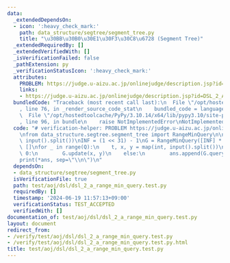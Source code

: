 ```yaml
---
data:
  _extendedDependsOn:
  - icon: ':heavy_check_mark:'
    path: data_structure/segtree/segment_tree.py
    title: "\u30BB\u30B0\u30E1\u30F3\u30C8\u6728 (Segment Tree)"
  _extendedRequiredBy: []
  _extendedVerifiedWith: []
  _isVerificationFailed: false
  _pathExtension: py
  _verificationStatusIcon: ':heavy_check_mark:'
  attributes:
    PROBLEM: https://judge.u-aizu.ac.jp/onlinejudge/description.jsp?id=DSL_2_A
    links:
    - https://judge.u-aizu.ac.jp/onlinejudge/description.jsp?id=DSL_2_A
  bundledCode: "Traceback (most recent call last):\n  File \"/opt/hostedtoolcache/PyPy/3.10.14/x64/lib/pypy3.10/site-packages/onlinejudge_verify/documentation/build.py\"\
    , line 76, in _render_source_code_stat\n    bundled_code = language.bundle(\n\
    \  File \"/opt/hostedtoolcache/PyPy/3.10.14/x64/lib/pypy3.10/site-packages/onlinejudge_verify/languages/python.py\"\
    , line 96, in bundle\n    raise NotImplementedError\nNotImplementedError\n"
  code: "# verification-helper: PROBLEM https://judge.u-aizu.ac.jp/onlinejudge/description.jsp?id=DSL_2_A\n\
    \nfrom data_structure.segtree.segment_tree import RangeMinQuery\n\nN, Q = map(int,\
    \ input().split())\nINF = (1 << 31) - 1\nG = RangeMinQuery([INF] * N)\n\nans =\
    \ []\nfor _ in range(Q):\n    t, x, y = map(int, input().split())\n    if t ==\
    \ 0:\n        G.update(x, y)\n    else:\n        ans.append(G.query(x, y + 1))\n\
    print(*ans, sep=\"\\n\")\n"
  dependsOn:
  - data_structure/segtree/segment_tree.py
  isVerificationFile: true
  path: test/aoj/dsl/dsl_2_a_range_min_query.test.py
  requiredBy: []
  timestamp: '2024-06-19 11:57:13+09:00'
  verificationStatus: TEST_ACCEPTED
  verifiedWith: []
documentation_of: test/aoj/dsl/dsl_2_a_range_min_query.test.py
layout: document
redirect_from:
- /verify/test/aoj/dsl/dsl_2_a_range_min_query.test.py
- /verify/test/aoj/dsl/dsl_2_a_range_min_query.test.py.html
title: test/aoj/dsl/dsl_2_a_range_min_query.test.py
---
```

